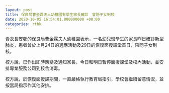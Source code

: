 ```yaml
---
layout: post
title: 保良局曹金霖夫人幼稚園有學生家長確診　曾陪子女到校
date: 2020-10-05 16:54:01.000000000 +08:00
categories: rthk
---
```


青衣長安邨的保良局曹金霖夫人幼稚園表示，一名幼兒班學生的家長昨日確診新型肺炎，患者曾於上月24日的適應活動及29日的恢復面授課堂首日，陪同子女到校。

校方說，已作出即時應變及通知家長，今日和明日暫停面授課堂及校內活動，並安排專業服務公司到校舍消毒。

校方說，於恢復面授課期間，一直嚴格執行教育局指引，學校會繼續留意情況，並按當局指示作其他安排。
